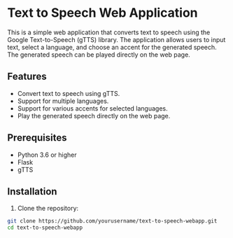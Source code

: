 # Text to Speech Web Application

This is a simple web application that converts text to speech using the Google Text-to-Speech (gTTS) library. The application allows users to input text, select a language, and choose an accent for the generated speech. The generated speech can be played directly on the web page.

## Features

- Convert text to speech using gTTS.
- Support for multiple languages.
- Support for various accents for selected languages.
- Play the generated speech directly on the web page.

## Prerequisites

- Python 3.6 or higher
- Flask
- gTTS

## Installation

1. Clone the repository:

```bash
git clone https://github.com/yourusername/text-to-speech-webapp.git
cd text-to-speech-webapp
